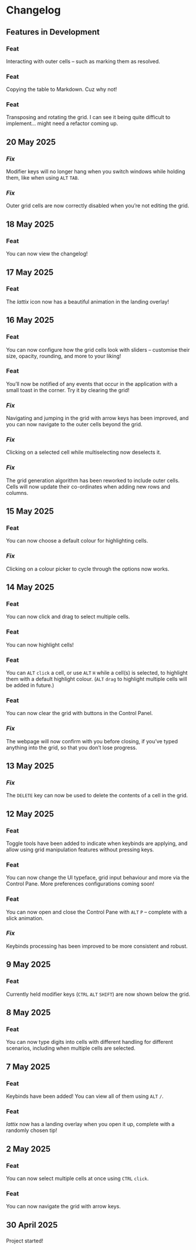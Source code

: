 # Changelog


<div class="changelog-layout">


## Features in Development

### **Feat**
Interacting with outer cells – such as marking them as resolved.

### **Feat**
Copying the table to Markdown. Cuz why not!

### **Feat**
Transposing and rotating the grid. I can see it being quite difficult to implement... might need a refactor coming up.


## 20 May 2025

### *Fix*
Modifier keys will no longer hang when you switch windows while holding them, like when using `ALT` `TAB`.

### *Fix*
Outer grid cells are now correctly disabled when you’re not editing the grid.


## 18 May 2025

### **Feat**
You can now view the changelog!


## 17 May 2025

### **Feat**
The *lattix* icon now has a beautiful animation in the landing overlay!


## 16 May 2025

### **Feat**
You can now configure how the grid cells look with sliders – customise their size, opacity, rounding, and more to your liking!

### **Feat**
You’ll now be notified of any events that occur in the application with a small toast in the corner. Try it by clearing the grid!

### *Fix*
Navigating and jumping in the grid with arrow keys has been improved, and you can now navigate to the outer cells beyond the grid.

### *Fix*
Clicking on a selected cell while multiselecting now deselects it.

### *Fix*
The grid generation algorithm has been reworked to include outer cells. Cells will now update their co-ordinates when adding new rows and columns.


## 15 May 2025

### **Feat**
You can now choose a default colour for highlighting cells.

### *Fix*
Clicking on a colour picker to cycle through the options now works.


## 14 May 2025

### **Feat**
You can now click and drag to select multiple cells.

### **Feat**
You can now highlight cells!

### **Feat**
You can `ALT` `click` a cell, or use `ALT` `H` while a cell(s) is selected, to highlight them with a default highlight colour. (`ALT` `drag` to highlight multiple cells will be added in future.)

### **Feat**
You can now clear the grid with buttons in the Control Panel.

### *Fix*
The webpage will now confirm with you before closing, if you’ve typed anything into the grid, so that you don’t lose progress.


## 13 May 2025

### *Fix*
The `DELETE` key can now be used to delete the contents of a cell in the grid.


## 12 May 2025

### **Feat**
Toggle tools have been added to indicate when keybinds are applying, and allow using grid manipulation features without pressing keys.

### **Feat**
You can now change the UI typeface, grid input behaviour and more via the  Control Pane. More preferences configurations coming soon!

### **Feat**
You can now open and close the Control Pane with `ALT` `P` – complete with a slick animation.

### *Fix*
Keybinds processing has been improved to be more consistent and robust.


## 9 May 2025

### **Feat**
Currently held modifier keys (`CTRL` `ALT` `SHIFT`) are now shown below the grid.


## 8 May 2025

### **Feat**
You can now type digits into cells with different handling for different scenarios, including when multiple cells are selected.


## 7 May 2025

### **Feat**
Keybinds have been added! You can view all of them using `ALT` `/`.

### **Feat**
*lattix* now has a landing overlay when you open it up, complete with a randomly chosen tip!


## 2 May 2025

### **Feat**
You can now select multiple cells at once using `CTRL` `click`.

### **Feat**
You can now navigate the grid with arrow keys.


## 30 April 2025

### 
Project started!


</div>
